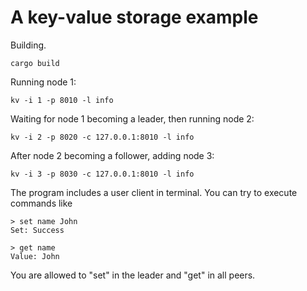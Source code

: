 # A key-value storage example

Building.
```
cargo build
```

Running node 1:
```
kv -i 1 -p 8010 -l info
```
Waiting for node 1 becoming a leader, then running node 2:
```
kv -i 2 -p 8020 -c 127.0.0.1:8010 -l info
```
After node 2 becoming a follower, adding node 3:
```
kv -i 3 -p 8030 -c 127.0.0.1:8010 -l info
```

The program includes a user client in terminal. You can try to execute commands like
```
> set name John
Set: Success

> get name
Value: John
```
You are allowed to "set" in the leader and "get" in all peers.